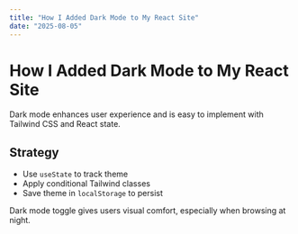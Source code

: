 ```yaml
---
title: "How I Added Dark Mode to My React Site"
date: "2025-08-05"
---
```


# How I Added Dark Mode to My React Site

Dark mode enhances user experience and is easy to implement with Tailwind CSS and React state.

## Strategy

- Use `useState` to track theme
- Apply conditional Tailwind classes
- Save theme in `localStorage` to persist

Dark mode toggle gives users visual comfort, especially when browsing at night.
